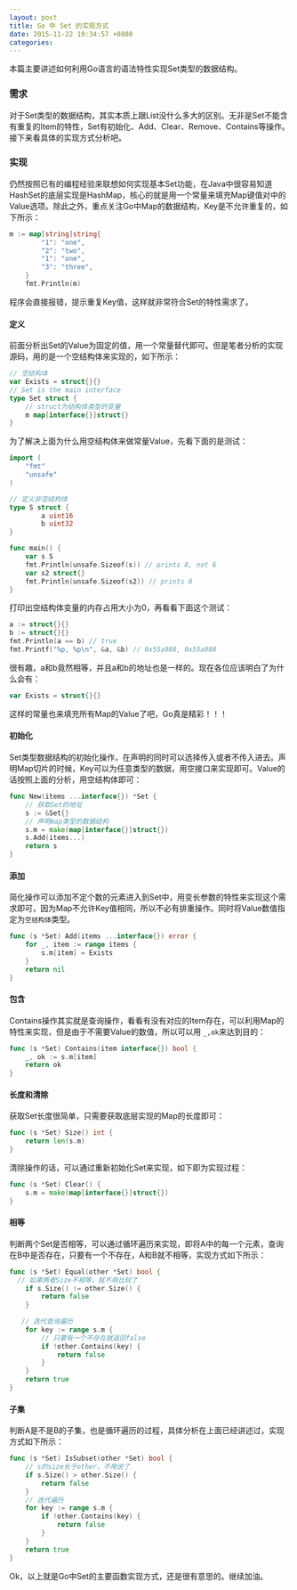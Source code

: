 ```yaml
---
layout: post
title: Go 中 Set 的实现方式
date: 2015-11-22 19:34:57 +0800
categories: 
---
```


本篇主要讲述如何利用Go语言的语法特性实现Set类型的数据结构。

### 需求

对于Set类型的数据结构，其实本质上跟List没什么多大的区别。无非是Set不能含有重复的Item的特性，Set有初始化、Add、Clear、Remove、Contains等操作。接下来看具体的实现方式分析吧。

### 实现

仍然按照已有的编程经验来联想如何实现基本Set功能，在Java中很容易知道HashSet的底层实现是HashMap，核心的就是用一个常量来填充Map键值对中的Value选项。除此之外，重点关注Go中Map的数据结构，Key是不允许重复的，如下所示：

```go
m := map[string]string{
		"1": "one",
		"2": "two",
		"1": "one",
		"3": "three",
	}
	fmt.Println(m)
```

程序会直接报错，提示重复Key值，这样就非常符合Set的特性需求了。

#### 定义

前面分析出Set的Value为固定的值，用一个常量替代即可。但是笔者分析的实现源码，用的是一个空结构体来实现的，如下所示：

```go
// 空结构体
var Exists = struct{}{}
// Set is the main interface
type Set struct {
	// struct为结构体类型的变量
	m map[interface{}]struct{}
}
```

为了解决上面为什么用空结构体来做常量Value，先看下面的是测试：

```go
import (
	"fmt"
	"unsafe"
)

// 定义非空结构体
type S struct {
        a uint16
        b uint32
}

func main() {
	var s S
	fmt.Println(unsafe.Sizeof(s)) // prints 8, not 6
	var s2 struct{}
	fmt.Println(unsafe.Sizeof(s2)) // prints 0
}
```

打印出空结构体变量的内存占用大小为0，再看看下面这个测试：

```go
a := struct{}{}
b := struct{}{}
fmt.Println(a == b) // true
fmt.Printf("%p, %p\n", &a, &b) // 0x55a988, 0x55a988
```

很有趣，a和b竟然相等，并且a和b的地址也是一样的。现在各位应该明白了为什么会有：

```go
var Exists = struct{}{}
```

这样的常量也来填充所有Map的Value了吧，Go真是精彩！！！

#### 初始化

Set类型数据结构的初始化操作，在声明的同时可以选择传入或者不传入进去。声明Map切片的时候，Key可以为任意类型的数据，用空接口来实现即可。Value的话按照上面的分析，用空结构体即可：

```go
func New(items ...interface{}) *Set {
    // 获取Set的地址
	s := &Set{}
	// 声明map类型的数据结构
	s.m = make(map[interface{}]struct{})
	s.Add(items...)
	return s
}
```

#### 添加

简化操作可以添加不定个数的元素进入到Set中，用变长参数的特性来实现这个需求即可，因为Map不允许Key值相同，所以不必有排重操作。同时将Value数值指定为`空结构体`类型。

```go
func (s *Set) Add(items ...interface{}) error {
	for _, item := range items {
		s.m[item] = Exists
	}
	return nil
}
```

#### 包含

Contains操作其实就是查询操作，看看有没有对应的Item存在，可以利用Map的特性来实现，但是由于不需要Value的数值，所以可以用 `_,ok`来达到目的：

```go
func (s *Set) Contains(item interface{}) bool {
	_, ok := s.m[item]
	return ok
}
```

#### 长度和清除

获取Set长度很简单，只需要获取底层实现的Map的长度即可：

```go
func (s *Set) Size() int {
	return len(s.m)
}
```

清除操作的话，可以通过重新初始化Set来实现，如下即为实现过程：

```go
func (s *Set) Clear() {
	s.m = make(map[interface{}]struct{})
}
```

#### 相等

判断两个Set是否相等，可以通过循环遍历来实现，即将A中的每一个元素，查询在B中是否存在，只要有一个不存在，A和B就不相等，实现方式如下所示：

```go
func (s *Set) Equal(other *Set) bool {
  // 如果两者Size不相等，就不用比较了
	if s.Size() != other.Size() {
		return false
	}
	
   // 迭代查询遍历
	for key := range s.m {
        // 只要有一个不存在就返回false
		if !other.Contains(key) {
			return false
		}
	}
	return true
}
```

#### 子集

判断A是不是B的子集，也是循环遍历的过程，具体分析在上面已经讲述过，实现方式如下所示：

```go
func (s *Set) IsSubset(other *Set) bool {
	// s的size长于other，不用说了
	if s.Size() > other.Size() {
		return false
	}
    // 迭代遍历
	for key := range s.m {
		if !other.Contains(key) {
			return false
		}
	}
	return true
}
```



Ok，以上就是Go中Set的主要函数实现方式，还是很有意思的。继续加油。